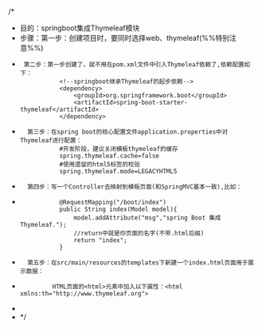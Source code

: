 /*
* 目的：springboot集成Thymeleaf模块
* 步骤：第一步：创建项目时，要同时选择web、thymeleaf(%%特别注意%%)
*      第二步：第一步创建了，就不用在pom.xml文件中引入Thymeleaf依赖了,依赖配置如下：
                 <!--springboot继承Thymeleaf的起步依赖-->
                 <dependency>
                     <groupId>org.springframework.boot</groupId>
                     <artifactId>spring-boot-starter-thymeleaf</artifactId>
                 </dependency>
*       第三步：在spring boot的核心配置文件application.properties中对Thymeleaf进行配置：
                 #开发阶段，建议关闭模板thymeleaf的缓存
                 spring.thymeleaf.cache=false
                 #使用遗留的html5标签的校验
                 spring.thymeleaf.mode=LEGACYHTML5
*       第四步：写一个Controller去映射到模板页面(和SpringMVC基本一致),比如：
*                @RequestMapping("/boot/index")
                 public String index(Model model){
                     model.addAttribute("msg","spring Boot 集成Thymeleaf.");
                     //return中就是你页面的名字(不带.html后缀)
                     return "index";
                 }
*       第五步：在src/main/resources的templates下新建一个index.html页面用于展示数据：
*              HTML页面的<html>元素中加入以下属性：<html xmlns:th="http://www.thymeleaf.org">
*
* */
